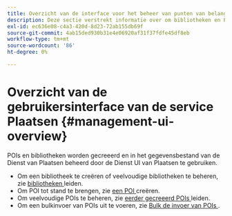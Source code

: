 ```yaml
---
title: Overzicht van de interface voor het beheer van punten van belang
description: Deze sectie verstrekt informatie over om bibliotheken en POIs door de Dienst UI van Plaatsen tot stand te brengen en te beheren.
exl-id: ec636e08-c4a3-420d-8d23-72ab155db69f
source-git-commit: 4ab15ded930b31e4e06920af31f37fdfe45df8eb
workflow-type: tm+mt
source-wordcount: '86'
ht-degree: 0%

---
```


# Overzicht van de gebruikersinterface van de service Plaatsen {#management-ui-overview}

POIs en bibliotheken worden gecreeerd en in het gegevensbestand van de Dienst van Plaatsen beheerd door de Dienst UI van Plaatsen te gebruiken.

* Om een bibliotheek te creëren of veelvoudige bibliotheken te beheren, zie [ bibliotheken ](/help/poi-mgmt-ui/manage-libraries-in-the-places-ui.md) leiden.
* Om POI tot stand te brengen, zie [ een POI ](/help/poi-mgmt-ui/create-a-poi-ui.md) creëren.
* Om veelvoudige POIs te beheren, zie [ eerder gecreeerd POIs ](/help/poi-mgmt-ui/managing-pois-in-the-places-ui.md) leiden.
* Om een bulkinvoer van POIs uit te voeren, zie [ Bulk de invoer van POIs ](/help/poi-mgmt-ui/bulk-upload-pois.md).
